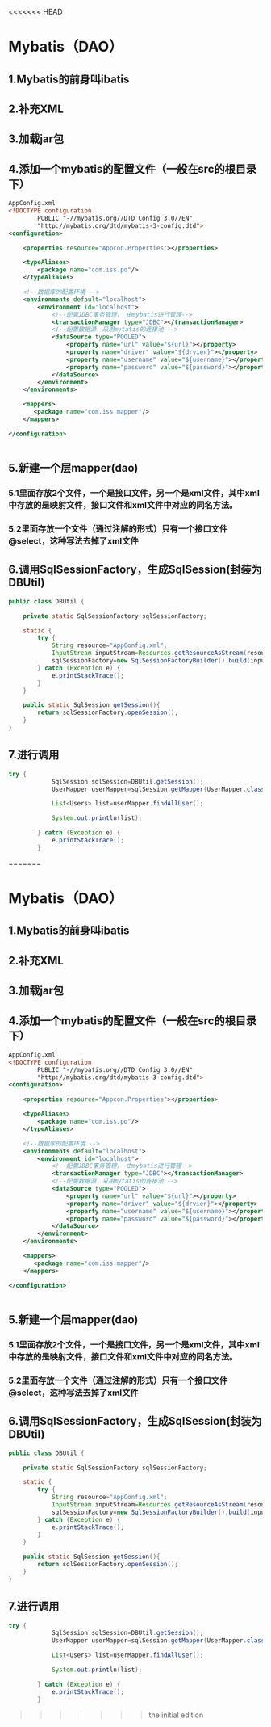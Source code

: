 <<<<<<< HEAD
# Mybatis（DAO）

## 1.Mybatis的前身叫ibatis

## 2.补充XML

## 3.加载jar包

## 4.添加一个mybatis的配置文件（一般在src的根目录下）

```xml
AppConfig.xml
<!DOCTYPE configuration
        PUBLIC "-//mybatis.org//DTD Config 3.0//EN"
        "http://mybatis.org/dtd/mybatis-3-config.dtd">
<configuration>

    <properties resource="Appcon.Properties"></properties>

    <typeAliases>
        <package name="com.iss.po"/>
    </typeAliases>

    <!--数据库的配置环境 -->
    <environments default="localhost">
        <environment id="localhost">
            <!--配置JDBC事务管理， 由mybatis进行管理-->
            <transactionManager type="JDBC"></transactionManager>
            <!--配置数据源，采用mytatis的连接池 -->
            <dataSource type="POOLED">
                <property name="url" value="${url}"></property>
                <property name="driver" value="${drvier}"></property>
                <property name="username" value="${username}"></property>
                <property name="password" value="${password}"></property>
            </dataSource>
        </environment>
    </environments>

    <mappers>
       <package name="com.iss.mapper"/>
    </mappers>

</configuration>



```

## 5.新建一个层mapper(dao)

### 5.1里面存放2个文件，一个是接口文件，另一个是xml文件，其中xml中存放的是映射文件，接口文件和xml文件中对应的同名方法。

### 5.2里面存放一个文件（通过注解的形式）只有一个接口文件@select，这种写法去掉了xml文件

## 6.调用SqlSessionFactory，生成SqlSession(封装为DBUtil)

```java
public class DBUtil {

    private static SqlSessionFactory sqlSessionFactory;

    static {
        try {
            String resource="AppConfig.xml";
            InputStream inputStream=Resources.getResourceAsStream(resource);
            sqlSessionFactory=new SqlSessionFactoryBuilder().build(inputStream);
        } catch (Exception e) {
            e.printStackTrace();
        }
    }

    public static SqlSession getSession(){
        return sqlSessionFactory.openSession();
    }
}
```

## 7.进行调用

```java
try {
            SqlSession sqlSession=DBUtil.getSession();
            UserMapper userMapper=sqlSession.getMapper(UserMapper.class);

            List<Users> list=userMapper.findAllUser();

            System.out.println(list);

        } catch (Exception e) {
            e.printStackTrace();
        }
```

=======
# Mybatis（DAO）

## 1.Mybatis的前身叫ibatis

## 2.补充XML

## 3.加载jar包

## 4.添加一个mybatis的配置文件（一般在src的根目录下）

```xml
AppConfig.xml
<!DOCTYPE configuration
        PUBLIC "-//mybatis.org//DTD Config 3.0//EN"
        "http://mybatis.org/dtd/mybatis-3-config.dtd">
<configuration>

    <properties resource="Appcon.Properties"></properties>

    <typeAliases>
        <package name="com.iss.po"/>
    </typeAliases>

    <!--数据库的配置环境 -->
    <environments default="localhost">
        <environment id="localhost">
            <!--配置JDBC事务管理， 由mybatis进行管理-->
            <transactionManager type="JDBC"></transactionManager>
            <!--配置数据源，采用mytatis的连接池 -->
            <dataSource type="POOLED">
                <property name="url" value="${url}"></property>
                <property name="driver" value="${drvier}"></property>
                <property name="username" value="${username}"></property>
                <property name="password" value="${password}"></property>
            </dataSource>
        </environment>
    </environments>

    <mappers>
       <package name="com.iss.mapper"/>
    </mappers>

</configuration>



```

## 5.新建一个层mapper(dao)

### 5.1里面存放2个文件，一个是接口文件，另一个是xml文件，其中xml中存放的是映射文件，接口文件和xml文件中对应的同名方法。

### 5.2里面存放一个文件（通过注解的形式）只有一个接口文件@select，这种写法去掉了xml文件

## 6.调用SqlSessionFactory，生成SqlSession(封装为DBUtil)

```java
public class DBUtil {

    private static SqlSessionFactory sqlSessionFactory;

    static {
        try {
            String resource="AppConfig.xml";
            InputStream inputStream=Resources.getResourceAsStream(resource);
            sqlSessionFactory=new SqlSessionFactoryBuilder().build(inputStream);
        } catch (Exception e) {
            e.printStackTrace();
        }
    }

    public static SqlSession getSession(){
        return sqlSessionFactory.openSession();
    }
}
```

## 7.进行调用

```java
try {
            SqlSession sqlSession=DBUtil.getSession();
            UserMapper userMapper=sqlSession.getMapper(UserMapper.class);

            List<Users> list=userMapper.findAllUser();

            System.out.println(list);

        } catch (Exception e) {
            e.printStackTrace();
        }
```

>>>>>>> the initial edition
